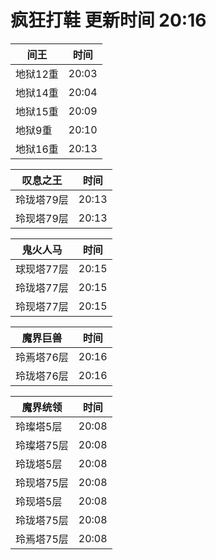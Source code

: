# 疯狂打鞋 更新时间 20:16

| 间王   | 时间    |
|--------|-------|
| 地狱12重 | 20:03 |
| 地狱14重 | 20:04 |
| 地狱15重 | 20:09 |
| 地狱9重 | 20:10 |
| 地狱16重 | 20:13 |

| 叹息之王   | 时间    |
|--------|-------|
| 玲珑塔79层 | 20:13 |
| 玲现塔79层 | 20:13 |

| 鬼火人马   | 时间    |
|--------|-------|
| 球现塔77层 | 20:15 |
| 玲珑塔77层 | 20:15 |
| 玲现塔77层 | 20:15 |

| 魔界巨兽   | 时间    |
|--------|-------|
| 玲焉塔76层 | 20:16 |
| 玲珑塔76层 | 20:16 |

| 魔界统领   | 时间    |
|--------|-------|
| 玲璨塔5层 | 20:08 |
| 玲璨塔75层 | 20:08 |
| 玲珑塔5层 | 20:08 |
| 玲现塔75层 | 20:08 |
| 玲现塔5层 | 20:08 |
| 玲珑塔75层 | 20:08 |
| 玲焉塔75层 | 20:08 |